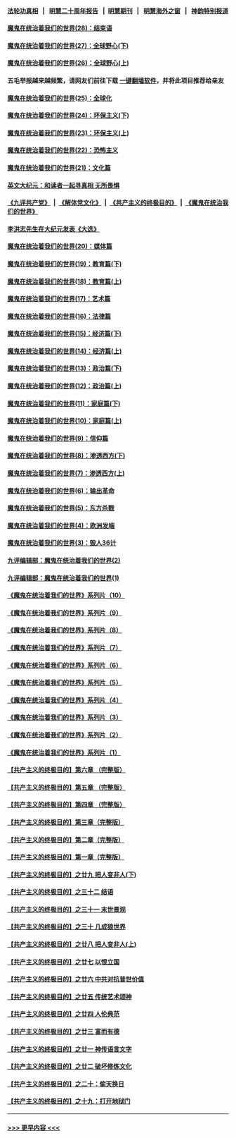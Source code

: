 #### [法轮功真相](https://github.com/gfw-breaker/truth/blob/master/README.md?t=0) &nbsp;&nbsp;|&nbsp;&nbsp; [明慧二十周年报告](https://github.com/gfw-breaker/mh-reports/blob/master/README.md?t=0) &nbsp;&nbsp;|&nbsp;&nbsp;[明慧期刊](https://github.com/gfw-breaker/mh-qikan) &nbsp;&nbsp;|&nbsp;&nbsp; [明慧海外之窗](https://github.com/gfw-breaker/mh-news/blob/master/README.md?t=0) &nbsp;&nbsp;|&nbsp;&nbsp; [神韵特别报道](https://github.com/gfw-breaker/mh-news/blob/master/shenyun.md?t=0)
#### [魔鬼在统治着我们的世界(28)：结束语](../pages/nsc422/n10936246.md?t=06151401) 
#### [魔鬼在统治着我们的世界(27)：全球野心(下)](../pages/nsc422/n10928319.md?t=06151401) 
#### [魔鬼在统治着我们的世界(26)：全球野心(上)](../pages/nsc422/n10900318.md?t=06151401) 
#### 五毛举报越来越频繁，请网友们前往下载 [一键翻墙软件](https://github.com/gfw-breaker/ssr-accounts)，并将此项目推荐给亲友
#### [魔鬼在统治着我们的世界(25)：全球化](../pages/nsc422/n10788205.md?t=06151401) 
#### [魔鬼在统治着我们的世界(24)：环保主义(下)](../pages/nsc422/n10695307.md?t=06151401) 
#### [魔鬼在统治着我们的世界(23)：环保主义(上)](../pages/nsc422/n10688613.md?t=06151401) 
#### [魔鬼在统治着我们的世界(22)：恐怖主义](../pages/nsc422/n10614727.md?t=06151401) 
#### [魔鬼在统治着我们的世界(21)：文化篇](../pages/nsc422/n10597706.md?t=06151401) 
#### [英文大纪元：和读者一起寻真相 无所畏惧](../pages/nsc422/n12542027.md?t=06151401) 
#### [《九评共产党》](https://github.com/begood0513/9ping.md/blob/master/README.md) &nbsp;|&nbsp; [《解体党文化》](../../../../jtdwh.md/blob/master/README.md)  &nbsp;|&nbsp; [《共产主义的终极目的》](../../../../gczydzjmd.md/blob/master/README.md) &nbsp;|&nbsp; [《魔鬼在统治我们的世界》](../../../../mgztzwmdsj.md/blob/master/README.md) 
#### [李洪志先生在大纪元发表《大选》](../pages/nsc422/n12534746.md?t=06151401) 
#### [魔鬼在统治着我们的世界(20)：媒体篇](../pages/nsc422/n10586579.md?t=06151401) 
#### [魔鬼在统治着我们的世界(19)：教育篇(下)](../pages/nsc422/n10564808.md?t=06151401) 
#### [魔鬼在统治着我们的世界(18)：教育篇(上)](../pages/nsc422/n10526970.md?t=06151401) 
#### [魔鬼在统治着我们的世界(17)：艺术篇](../pages/nsc422/n10499093.md?t=06151401) 
#### [魔鬼在统治着我们的世界(16)：法律篇](../pages/nsc422/n10485969.md?t=06151401) 
#### [魔鬼在统治着我们的世界(15)：经济篇(下)](../pages/nsc422/n10469975.md?t=06151401) 
#### [魔鬼在统治着我们的世界(14)：经济篇(上)](../pages/nsc422/n10457370.md?t=06151401) 
#### [魔鬼在统治着我们的世界(13)：政治篇(下)](../pages/nsc422/n10448270.md?t=06151401) 
#### [魔鬼在统治着我们的世界(12)：政治篇(上)](../pages/nsc422/n10444576.md?t=06151401) 
#### [魔鬼在统治着我们的世界(11)：家庭篇(下)](../pages/nsc422/n10440961.md?t=06151401) 
#### [魔鬼在统治着我们的世界(10)：家庭篇(上)](../pages/nsc422/n10435448.md?t=06151401) 
#### [魔鬼在统治着我们的世界(9)：信仰篇](../pages/nsc422/n10432159.md?t=06151401) 
#### [魔鬼在统治着我们的世界(8)：渗透西方(下)](../pages/nsc422/n10429603.md?t=06151401) 
#### [魔鬼在统治着我们的世界(7)：渗透西方(上)](../pages/nsc422/n10426013.md?t=06151401) 
#### [魔鬼在统治着我们的世界(6)：输出革命](../pages/nsc422/n10421536.md?t=06151401) 
#### [魔鬼在统治着我们的世界(5)：东方杀戮](../pages/nsc422/n10417707.md?t=06151401) 
#### [魔鬼在统治着我们的世界(4)：欧洲发端](../pages/nsc422/n10414890.md?t=06151401) 
#### [魔鬼在统治着我们的世界(3)：毁人36计](../pages/nsc422/n10411583.md?t=06151401) 
#### [九评编辑部：魔鬼在统治着我们的世界(2)](../pages/nsc422/n10410036.md?t=06151401) 
#### [九评编辑部：魔鬼在统治着我们的世界(1)](../pages/nsc422/n10406825.md?t=06151401) 
#### [《魔鬼在统治着我们的世界》系列片（10）](../pages/nsc422/n12292670.md?t=06151401) 
#### [《魔鬼在统治着我们的世界》系列片（9）](../pages/nsc422/n12290859.md?t=06151401) 
#### [《魔鬼在统治着我们的世界》系列片（8）](../pages/nsc422/n12287445.md?t=06151401) 
#### [《魔鬼在统治着我们的世界》系列片（7）](../pages/nsc422/n12283425.md?t=06151401) 
#### [《魔鬼在统治着我们的世界》系列片（6）](../pages/nsc422/n12282314.md?t=06151401) 
#### [《魔鬼在统治着我们的世界》系列片（5）](../pages/nsc422/n12281419.md?t=06151401) 
#### [《魔鬼在统治着我们的世界》系列片（4）](../pages/nsc422/n12274024.md?t=06151401) 
#### [《魔鬼在统治着我们的世界》系列片（3）](../pages/nsc422/n12271322.md?t=06151401) 
#### [《魔鬼在统治着我们的世界》系列片（2）](../pages/nsc422/n12269049.md?t=06151401) 
#### [《魔鬼在统治着我们的世界》系列片（1）](../pages/nsc422/n12267575.md?t=06151401) 
#### [【共产主义的终极目的】第六章 （完整版）](../pages/nsc422/n11428913.md?t=06151401) 
#### [【共产主义的终极目的】第五章 （完整版）](../pages/nsc422/n11428912.md?t=06151401) 
#### [【共产主义的终极目的】第四章 （完整版）](../pages/nsc422/n11428907.md?t=06151401) 
#### [【共产主义的终极目的】第三章（完整版）](../pages/nsc422/n11428848.md?t=06151401) 
#### [【共产主义的终极目的】第二章（完整版）](../pages/nsc422/n11428831.md?t=06151401) 
#### [【共产主义的终极目的】第一章（完整版）](../pages/nsc422/n11417651.md?t=06151401) 
#### [【共产主义的终极目的】之廿九 把人变非人(下)](../pages/nsc422/n11344140.md?t=06151401) 
#### [【共产主义的终极目的】之三十二 结语](../pages/nsc422/n11360535.md?t=06151401) 
#### [【共产主义的终极目的】之三十一 末世景观](../pages/nsc422/n11351129.md?t=06151401) 
#### [【共产主义的终极目的】之三十 几成狼世界](../pages/nsc422/n11348280.md?t=06151401) 
#### [【共产主义的终极目的】之廿八 把人变非人(上)](../pages/nsc422/n11340492.md?t=06151401) 
#### [【共产主义的终极目的】之廿七 以恨立国](../pages/nsc422/n11336944.md?t=06151401) 
#### [【共产主义的终极目的】之廿六 中共对抗普世价值](../pages/nsc422/n11324785.md?t=06151401) 
#### [【共产主义的终极目的】之廿五 传统艺术颂神](../pages/nsc422/n11296396.md?t=06151401) 
#### [【共产主义的终极目的】之廿四 人伦典范](../pages/nsc422/n11296397.md?t=06151401) 
#### [【共产主义的终极目的】之廿三 富而有德](../pages/nsc422/n11283598.md?t=06151401) 
#### [【共产主义的终极目的】之廿一 神传语言文字](../pages/nsc422/n11263265.md?t=06151401) 
#### [【共产主义的终极目的】之廿二 破坏修炼文化](../pages/nsc422/n11245728.md?t=06151401) 
#### [【共产主义的终极目的】之二十：偷天换日](../pages/nsc422/n11238846.md?t=06151401) 
#### [【共产主义的终极目的】之十九：打开地狱门](../pages/nsc422/n11206376.md?t=06151401) 

----
#### [ >>> 更早内容 <<< ](../indexes/nsc422-earlier.md)
